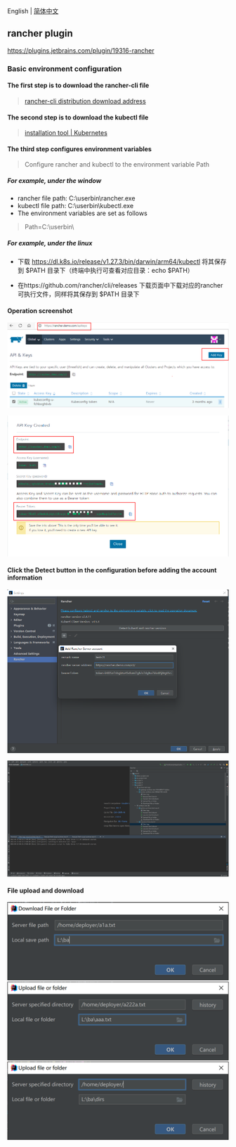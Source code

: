 English | [简体中文](./README.zh-cn.md)

## rancher plugin



https://plugins.jetbrains.com/plugin/19316-rancher



### Basic environment configuration



#### The first step is to download the rancher-cli file

> [rancher-cli distribution download address](https://github.com/rancher/cli/releases)

#### The second step is to download the kubectl file

> [installation tool | Kubernetes](https://kubernetes.io/docs/tasks/tools/)

#### The third step configures environment variables

> Configure rancher and kubectl to the environment variable Path

##### For example, under the window

- rancher file path: C:\userbin\rancher.exe
- kubectl file path: C:\userbin\kubectl.exe
- The environment variables are set as follows

> Path=C:\userbin\


##### For example, under the linux

- 下载 https://dl.k8s.io/release/v1.27.3/bin/darwin/arm64/kubectl 将其保存到 $PATH 目录下（终端中执行可查看对应目录：echo $PATH）

- 在https://github.com/rancher/cli/releases 下载页面中下载对应的rancher可执行文件，同样将其保存到 $PATH 目录下

#### Operation screenshot

![image-20220623101953105](assets/image-20220623101953105.png)



![image-20220623101928285](assets/image-20220623101928285.png)

#### Click the Detect button in the configuration before adding the account information

![image-20220623101159975](assets/image-20220623101159975.png)



![image-20220623102727662](assets/image-20220623102727662.png)

#### File upload and download

![image-download](assets/download.png)
![image-upload](assets/upload.png)
![image-upload_dirs](assets/upload_dirs.png)